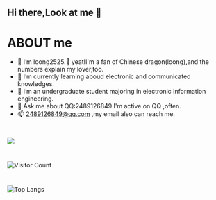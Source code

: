 ## Hi there,Look at me 👋

# ABOUT me

*  🔭 I’m loong2525.:baby:
  yeat!I'm a fan of Chinese dragon(loong),and the numbers explain my lover,too.
* 🌱 I’m currently learning aboud electronic and communicated knowledges.
* 👯 I’m an undergraduate student majoring in electronic Information engineering.
* 💬 Ask me about QQ:2489126849.I'm active on QQ ,often.
* 📫 2489126849@qq.com ,my email also can reach me.

# 
![](https://github-readme-stats.vercel.app/api?username=loong2525e&show_icons=true&theme=transparent)
#
![Visitor Count](https://profile-counter.glitch.me/loong2525/count.svg)
#
![Top Langs](https://github-readme-stats.vercel.app/api/top-langs/?username=loong2525&layout=compact&theme=tokyonight)
#



